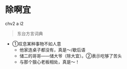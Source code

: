 # 除啊宜
chv2 a i2
> 东台方言词典
- ①叹息某种事物不如人意
  - 他家连桌子都没有，真是～/歇后语
  - 储二的哥哥——储大爷（除大宜）。②表示吃够了苦头
  - 与那个狠心老板相处，真是～！
